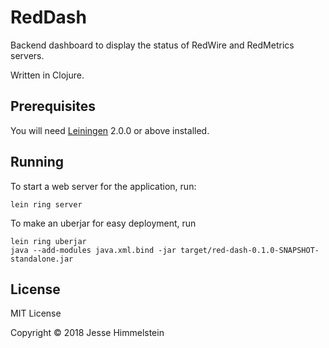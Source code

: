 # RedDash

Backend dashboard to display the status of RedWire and RedMetrics servers. 

Written in Clojure.


## Prerequisites

You will need [Leiningen][] 2.0.0 or above installed.

[leiningen]: https://github.com/technomancy/leiningen


## Running

To start a web server for the application, run:

    lein ring server

To make an uberjar for easy deployment, run

    lein ring uberjar
    java --add-modules java.xml.bind -jar target/red-dash-0.1.0-SNAPSHOT-standalone.jar


## License

MIT License

Copyright © 2018 Jesse Himmelstein
